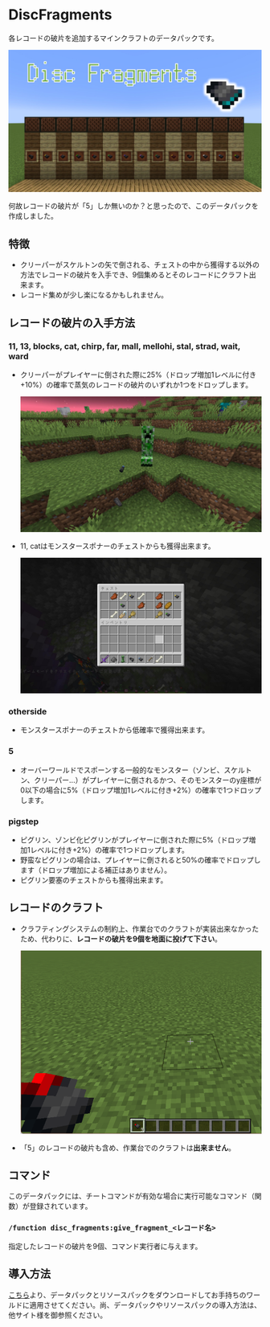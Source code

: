 # DiscFragments
各レコードの破片を追加するマインクラフトのデータパックです。

![メイン画像](README_images/メイン.jpg)

何故レコードの破片が「5」しか無いのか？と思ったので、このデータパックを作成しました。

## 特徴
- クリーパーがスケルトンの矢で倒される、チェストの中から獲得する以外の方法でレコードの破片を入手でき、9個集めるとそのレコードにクラフト出来ます。
- レコード集めが少し楽になるかもしれません。

## レコードの破片の入手方法
### 11, 13, blocks, cat, chirp, far, mall, mellohi, stal, strad, wait, ward
- クリーパーがプレイヤーに倒された際に25%（ドロップ増加1レベルに付き+10%）の確率で蒸気のレコードの破片のいずれか1つをドロップします。

  ![クリーパーのドロップ](README_images/クリーパードロップ.jpg)

- 11, catはモンスタースポナーのチェストからも獲得出来ます。

  ![チェストの中身](README_images/チェストの中身.jpg)

### otherside
- モンスタースポナーのチェストから低確率で獲得出来ます。

### 5
- オーバーワールドでスポーンする一般的なモンスター（ゾンビ、スケルトン、クリーパー...）がプレイヤーに倒されるかつ、そのモンスターのy座標が0以下の場合に5%（ドロップ増加1レベルに付き+2%）の確率で1つドロップします。

### pigstep
- ピグリン、ゾンビ化ピグリンがプレイヤーに倒された際に5%（ドロップ増加1レベルに付き+2%）の確率で1つドロップします。
- 野蛮なピグリンの場合は、プレイヤーに倒されると50%の確率でドロップします（ドロップ増加による補正はありません）。
- ピグリン要塞のチェストからも獲得出来ます。

## レコードのクラフト
- クラフティングシステムの制約上、作業台でのクラフトが実装出来なかったため、代わりに、**レコードの破片を9個を地面に投げて下さい**。

  ![レコードのクラフト](README_images/レコードのクラフト.gif)

- 「5」のレコードの破片も含め、作業台でのクラフトは**出来ません**。

## コマンド
このデータパックには、チートコマンドが有効な場合に実行可能なコマンド（関数）が登録されています。

### ```/function disc_fragments:give_fragment_<レコード名>```
指定したレコードの破片を9個、コマンド実行者に与えます。

## 導入方法
[こちら](https://github.com/Gakuto1112/DiscFragments/releases/tag/v1.0.0)より、データパックとリソースパックをダウンロードしてお手持ちのワールドに適用させてください。尚、データパックやリソースパックの導入方法は、他サイト様を御参照ください。